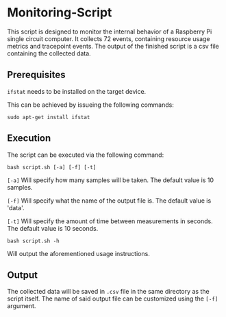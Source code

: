 # Monitoring-Script
This script is designed to monitor the internal behavior of a Raspberry Pi single circuit computer. It collects 72 events, containing resource usage metrics and tracepoint events. The output of the finished script is a csv file containing the collected data.
## Prerequisites
`ifstat` needs to be installed on the target device.

This can be achieved by issueing the following commands:

`sudo apt-get install ifstat`
## Execution
The script can be executed via the following command:

`bash script.sh [-a] [-f] [-t]`

`[-a]` Will specify how many samples will be taken. The default value is 10 samples.

`[-f]` Will specify what the name of the output file is. The default value is 'data'.

`[-t]` Will specify the amount of time between measurements in seconds. The default value is 10 seconds.


`bash script.sh -h`

Will output the aforementioned usage instructions.

## Output
The collected data will be saved in `.csv` file in the same directory as the script itself. The name of said output file can be customized using the `[-f]` argument.
